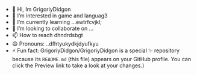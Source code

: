 - 👋 Hi, Im GrigoriyDidgon
- 👀 I’m interested in game and languag3
- 🌱 I’m currently learning ...ewtrfcvjkl;
- 💞️ I’m looking to collaborate on ...
- 📫 How to reach dhndrdsbgt
- 😄 Pronouns: ..dfhtyukydkjdyufkyu
- ⚡ Fun fact:
GrigoriyDidgon/GrigoriyDidgon is a special ✨ repository because its `README.md` (this file) appears on your GitHub profile.
You can click the Preview link to take a look at your changes.)
